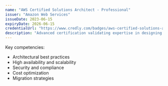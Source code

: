 ```yaml
---
name: "AWS Certified Solutions Architect - Professional"
issuer: "Amazon Web Services"
issueDate: 2023-06-15
expiryDate: 2026-06-15
credentialUrl: "https://www.credly.com/badges/aws-certified-solutions-architect-professional"
description: "Advanced certification validating expertise in designing distributed systems on AWS, including complex enterprise-scale applications."
---
```


Key competencies:
- Architectural best practices
- High availability and scalability
- Security and compliance
- Cost optimization
- Migration strategies